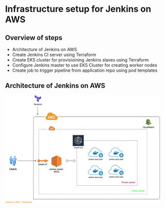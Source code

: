 # Infrastructure setup for Jenkins on AWS

## Overview of steps

* Architecture of Jenkins on AWS
* Create Jenkins CI server using Terraform
* Create EKS cluster for provisioining Jenkins slaves using Terraform
* Configure Jenkins master to use EKS Cluster for creating worker nodes
* Create job to trigger pipeline from application repo using pod templates

## Architecture of Jenkins on AWS

![Image description](./JenkinsOnAWS.jpg)
